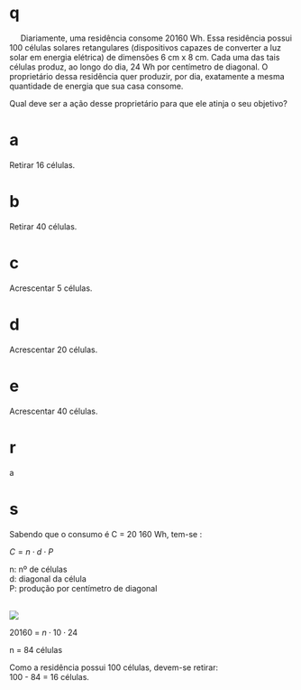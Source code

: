 # q
     Diariamente, uma residência consome 20160 Wh. Essa residência possui 100 células solares retangulares (dispositivos capazes de converter a luz solar em energia elétrica) de dimensões 6 cm x 8 cm. Cada uma das tais células produz, ao longo do dia, 24 Wh por centímetro de diagonal. O proprietário dessa residência quer produzir, por dia, exatamente a mesma quantidade de energia que sua casa consome.

Qual deve ser a ação desse proprietário para que ele atinja o seu objetivo?

# a
Retirar 16 células.

# b
Retirar 40 células.

# c
Acrescentar 5 células.

# d
Acrescentar 20 células.

# e
Acrescentar 40 células.

# r
a

# s
Sabendo que o consumo é C = 20 160 Wh, tem-se :

$C = n \cdot d \cdot P$

n: nº de células\
d: diagonal da célula\
P: produção por centímetro de diagonal

\
![](https://firebasestorage.googleapis.com/v0/b/firebase-enemio.appspot.com/o/questoes%2F400%2F9e01365c-0619-634b-40bf-8c1999fa60ac.png?alt=media\&token=5f02847b-4a86-471d-aaaa-f310e92dd777)

20160 = $n \cdot 10 \cdot 24$

n = 84 células

Como a residência possui 100 células, devem-se retirar:\
100 - 84 = 16 células.
